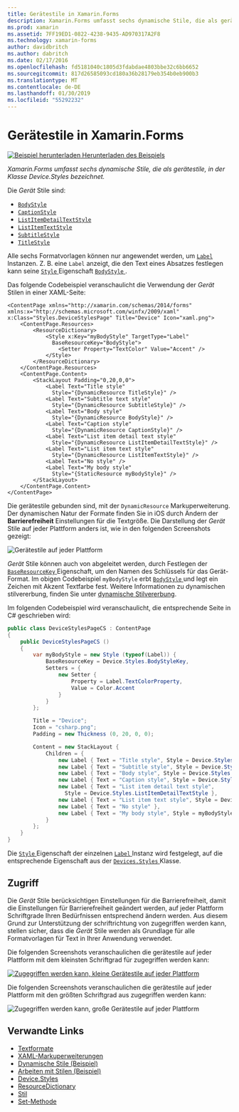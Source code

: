 ```yaml
---
title: Gerätestile in Xamarin.Forms
description: Xamarin.Forms umfasst sechs dynamische Stile, die als gerätestile, in der Klasse Device.Styles bezeichnet. In diesem Artikel wird erläutert, wie die gerätestile in einer Xamarin.Forms-Anwendung genutzt wird.
ms.prod: xamarin
ms.assetid: 7FF19ED1-0822-4238-9435-AD970317A2F8
ms.technology: xamarin-forms
author: davidbritch
ms.author: dabritch
ms.date: 02/17/2016
ms.openlocfilehash: fd5181040c1805d3fdabdae4803bbe32c6bb6652
ms.sourcegitcommit: 817d26585093cd180a36b28179eb354b0eb900b3
ms.translationtype: MT
ms.contentlocale: de-DE
ms.lasthandoff: 01/30/2019
ms.locfileid: "55292232"
---
```

# <a name="device-styles-in-xamarinforms"></a>Gerätestile in Xamarin.Forms

[![Beispiel herunterladen](~/media/shared/download.png) Herunterladen des Beispiels](https://developer.xamarin.com/samples/xamarin-forms/UserInterface/Styles/DynamicStyles/)

_Xamarin.Forms umfasst sechs dynamische Stile, die als gerätestile, in der Klasse Device.Styles bezeichnet._

Die *Gerät* Stile sind:

- [`BodyStyle`](xref:Xamarin.Forms.Device.Styles.BodyStyle)
- [`CaptionStyle`](xref:Xamarin.Forms.Device.Styles.CaptionStyle)
- [`ListItemDetailTextStyle`](xref:Xamarin.Forms.Device.Styles.ListItemDetailTextStyle)
- [`ListItemTextStyle`](xref:Xamarin.Forms.Device.Styles.ListItemTextStyle)
- [`SubtitleStyle`](xref:Xamarin.Forms.Device.Styles.SubtitleStyle)
- [`TitleStyle`](xref:Xamarin.Forms.Device.Styles.TitleStyle)

Alle sechs Formatvorlagen können nur angewendet werden, um [ `Label` ](xref:Xamarin.Forms.Label) Instanzen. Z. B. eine `Label` anzeigt, die den Text eines Absatzes festlegen kann seine [ `Style` ](xref:Xamarin.Forms.VisualElement.Style) Eigenschaft [ `BodyStyle` ](xref:Xamarin.Forms.Device.Styles.BodyStyle).

Das folgende Codebeispiel veranschaulicht die Verwendung der *Gerät* Stilen in einer XAML-Seite:

```xaml
<ContentPage xmlns="http://xamarin.com/schemas/2014/forms" xmlns:x="http://schemas.microsoft.com/winfx/2009/xaml" x:Class="Styles.DeviceStylesPage" Title="Device" Icon="xaml.png">
    <ContentPage.Resources>
        <ResourceDictionary>
            <Style x:Key="myBodyStyle" TargetType="Label"
              BaseResourceKey="BodyStyle">
                <Setter Property="TextColor" Value="Accent" />
            </Style>
        </ResourceDictionary>
    </ContentPage.Resources>
    <ContentPage.Content>
        <StackLayout Padding="0,20,0,0">
            <Label Text="Title style"
              Style="{DynamicResource TitleStyle}" />
            <Label Text="Subtitle text style"
              Style="{DynamicResource SubtitleStyle}" />
            <Label Text="Body style"
              Style="{DynamicResource BodyStyle}" />
            <Label Text="Caption style"
              Style="{DynamicResource CaptionStyle}" />
            <Label Text="List item detail text style"
              Style="{DynamicResource ListItemDetailTextStyle}" />
            <Label Text="List item text style"
              Style="{DynamicResource ListItemTextStyle}" />
            <Label Text="No style" />
            <Label Text="My body style"
              Style="{StaticResource myBodyStyle}" />
        </StackLayout>
    </ContentPage.Content>
</ContentPage>
```

Die gerätestile gebunden sind, mit der `DynamicResource` Markuperweiterung. Der dynamischen Natur der Formate finden Sie in iOS durch Ändern der **Barrierefreiheit** Einstellungen für die Textgröße. Die Darstellung der *Gerät* Stile auf jeder Plattform anders ist, wie in den folgenden Screenshots gezeigt:

![](device-images/device-styles.png "Gerätestile auf jeder Plattform")

*Gerät* Stile können auch von abgeleitet werden, durch Festlegen der [ `BaseResourceKey` ](xref:Xamarin.Forms.Style.BaseResourceKey) Eigenschaft, um den Namen des Schlüssels für das Gerät-Format. Im obigen Codebeispiel `myBodyStyle` erbt [ `BodyStyle` ](xref:Xamarin.Forms.Device.Styles.BodyStyle) und legt ein Zeichen mit Akzent Textfarbe fest. Weitere Informationen zu dynamischen stilvererbung, finden Sie unter [dynamische Stilvererbung](~/xamarin-forms/user-interface/styles/xaml/dynamic.md#dynamic-style-inheritance).

Im folgenden Codebeispiel wird veranschaulicht, die entsprechende Seite in C# geschrieben wird:

```csharp
public class DeviceStylesPageCS : ContentPage
{
    public DeviceStylesPageCS ()
    {
        var myBodyStyle = new Style (typeof(Label)) {
            BaseResourceKey = Device.Styles.BodyStyleKey,
            Setters = {
                new Setter {
                    Property = Label.TextColorProperty,
                    Value = Color.Accent
                }
            }
        };

        Title = "Device";
        Icon = "csharp.png";
        Padding = new Thickness (0, 20, 0, 0);

        Content = new StackLayout {
            Children = {
                new Label { Text = "Title style", Style = Device.Styles.TitleStyle },
                new Label { Text = "Subtitle style", Style = Device.Styles.SubtitleStyle },
                new Label { Text = "Body style", Style = Device.Styles.BodyStyle },
                new Label { Text = "Caption style", Style = Device.Styles.CaptionStyle },
                new Label { Text = "List item detail text style",
                  Style = Device.Styles.ListItemDetailTextStyle },
                new Label { Text = "List item text style", Style = Device.Styles.ListItemTextStyle },
                new Label { Text = "No style" },
                new Label { Text = "My body style", Style = myBodyStyle }
            }
        };
    }
}
```

Die [ `Style` ](xref:Xamarin.Forms.VisualElement.Style) Eigenschaft der einzelnen [ `Label` ](xref:Xamarin.Forms.Label) Instanz wird festgelegt, auf die entsprechende Eigenschaft aus der [ `Devices.Styles` ](xref:Xamarin.Forms.Device.Styles) Klasse.

## <a name="accessibility"></a>Zugriff

Die *Gerät* Stile berücksichtigen Einstellungen für die Barrierefreiheit, damit die Einstellungen für Barrierefreiheit geändert werden, auf jeder Plattform Schriftgrade Ihren Bedürfnissen entsprechend ändern werden. Aus diesem Grund zur Unterstützung der schriftrichtung von zugegriffen werden kann, stellen sicher, dass die *Gerät* Stile werden als Grundlage für alle Formatvorlagen für Text in Ihrer Anwendung verwendet.

Die folgenden Screenshots veranschaulichen die gerätestile auf jeder Plattform mit dem kleinsten Schriftgrad für zugegriffen werden kann:

[![](device-images/minimum-size.png "Zugegriffen werden kann, kleine Gerätestile auf jeder Plattform")](device-images/minimum-size-large.png#lightbox "zugegriffen werden kann, kleine Gerätestile auf jeder Plattform")

Die folgenden Screenshots veranschaulichen die gerätestile auf jeder Plattform mit den größten Schriftgrad aus zugegriffen werden kann:

![](device-images/maximum-size.png "Zugegriffen werden kann, große Gerätestile auf jeder Plattform")

## <a name="related-links"></a>Verwandte Links

- [Textformate](~/xamarin-forms/user-interface/text/styles.md)
- [XAML-Markuperweiterungen](~/xamarin-forms/xaml/xaml-basics/xaml-markup-extensions.md)
- [Dynamische Stile (Beispiel)](https://developer.xamarin.com/samples/xamarin-forms/UserInterface/Styles/DynamicStyles/)
- [Arbeiten mit Stilen (Beispiel)](https://developer.xamarin.com/samples/xamarin-forms/WorkingWithStyles/)
- [Device.Styles](xref:Xamarin.Forms.Device.Styles)
- [ResourceDictionary](xref:Xamarin.Forms.ResourceDictionary)
- [Stil](xref:Xamarin.Forms.Style)
- [Set-Methode](xref:Xamarin.Forms.Setter)
